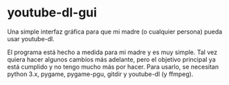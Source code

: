# youtube-dl-gui
Una simple interfaz gráfica para que mi madre (o cualquier persona) pueda usar youtube-dl.

El programa está hecho a medida para mi madre y es muy simple. Tal vez quiera hacer algunos cambios más adelante, pero el objetivo principal ya está cumplido y no tengo mucho más por hacer.
Para usarlo, se necesitan python 3.x, pygame, pygame-pgu, gitdir y youtube-dl (y ffmpeg).
